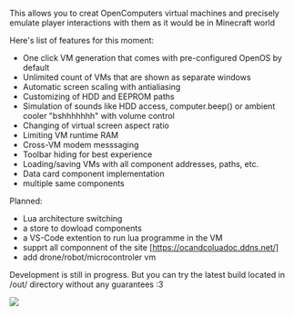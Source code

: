 This allows you to creat OpenComputers virtual machines and precisely emulate player interactions with them as it would be in Minecraft world

Here's list of features for this moment:
* One click VM generation that comes with pre-configured OpenOS by default
* Unlimited count of VMs that are shown as separate windows
* Automatic screen scaling with antialiasing
* Customizing of HDD and EEPROM paths
* Simulation of sounds like HDD access, computer.beep() or ambient cooler "bshhhhhhh" with volume control
* Changing of virtual screen aspect ratio
* Limiting VM runtime RAM
* Cross-VM modem messsaging
* Toolbar hiding for best experience
* Loading/saving VMs with all component addresses, paths, etc.
* Data card component implementation
* multiple same components

Planned:
* Lua architecture switching
* a store to dowload components
* a VS-Code extention to run lua programme in the VM
* supprt all componnent of the site [https://ocandcoluadoc.ddns.net/]
* add drone/robot/microcontroler vm


Development is still in progress. But you can try the latest build located in /out/ directory without any guarantees :3

![](https://i.imgur.com/PDYQXPo.png)
